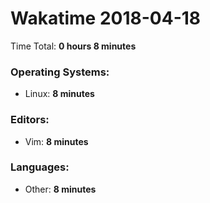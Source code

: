 # Wakatime 2018-04-18

Time Total: **0 hours 8 minutes**

### Operating Systems:
- Linux: **8 minutes** 

### Editors:
- Vim: **8 minutes** 

### Languages:
- Other: **8 minutes** 

